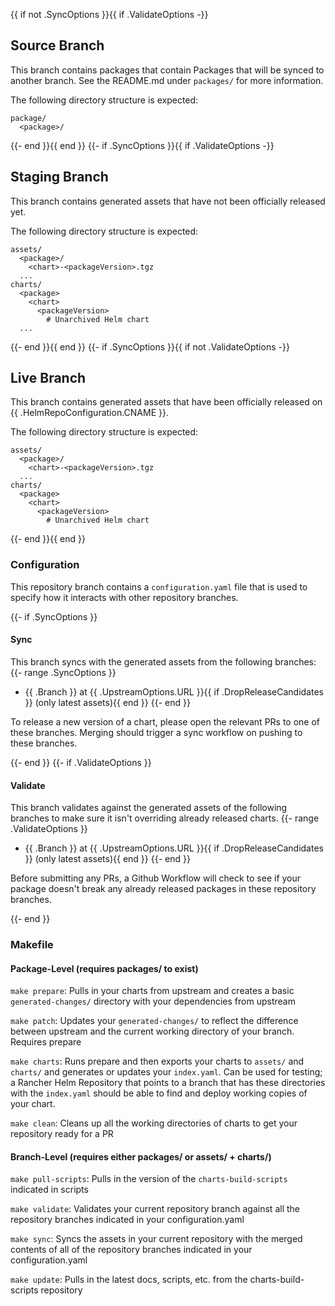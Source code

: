 {{ if not .SyncOptions }}{{ if .ValidateOptions -}}
## Source Branch

This branch contains packages that contain Packages that will be synced to another branch. See the README.md under `packages/` for more information.

The following directory structure is expected:
```text
package/
  <package>/
```

{{- end }}{{ end }}
{{- if .SyncOptions }}{{ if .ValidateOptions -}}
## Staging Branch

This branch contains generated assets that have not been officially released yet.

The following directory structure is expected:
```text
assets/
  <package>/
    <chart>-<packageVersion>.tgz
  ...
charts/
  <package>
    <chart>
      <packageVersion>
        # Unarchived Helm chart
  ...
```

{{- end }}{{ end }}
{{- if .SyncOptions }}{{ if not .ValidateOptions -}}
## Live Branch

This branch contains generated assets that have been officially released on {{ .HelmRepoConfiguration.CNAME }}.

The following directory structure is expected:
```text
assets/
  <package>/
    <chart>-<packageVersion>.tgz
  ...
charts/
  <package>
    <chart>
      <packageVersion>
        # Unarchived Helm chart
```

{{- end }}{{ end }}

### Configuration

This repository branch contains a `configuration.yaml` file that is used to specify how it interacts with other repository branches.

{{- if .SyncOptions }}

#### Sync

This branch syncs with the generated assets from the following branches:
{{- range .SyncOptions }}
- {{ .Branch }} at {{ .UpstreamOptions.URL }}{{ if .DropReleaseCandidates }} (only latest assets){{ end }}
{{- end }}

To release a new version of a chart, please open the relevant PRs to one of these branches. Merging should trigger a sync workflow on pushing to these branches.

{{- end }}
{{- if .ValidateOptions }}

#### Validate

This branch validates against the generated assets of the following branches to make sure it isn't overriding already released charts.
{{- range .ValidateOptions }}
- {{ .Branch }} at {{ .UpstreamOptions.URL }}{{ if .DropReleaseCandidates }} (only latest assets){{ end }}
{{- end }}

Before submitting any PRs, a Github Workflow will check to see if your package doesn't break any already released packages in these repository branches.

{{- end }}

### Makefile

#### Package-Level (requires packages/ to exist)

`make prepare`: Pulls in your charts from upstream and creates a basic `generated-changes/` directory with your dependencies from upstream

`make patch`: Updates your `generated-changes/` to reflect the difference between upstream and the current working directory of your branch. Requires prepare

`make charts`: Runs prepare and then exports your charts to `assets/` and `charts/` and generates or updates your `index.yaml`. Can be used for testing; a Rancher Helm Repository that points to a branch that has these directories with the `index.yaml` should be able to find and deploy working copies of your chart.

`make clean`: Cleans up all the working directories of charts to get your repository ready for a PR

#### Branch-Level (requires either packages/ or assets/ + charts/)

`make pull-scripts`: Pulls in the version of the `charts-build-scripts` indicated in scripts

`make validate`: Validates your current repository branch against all the repository branches indicated in your configuration.yaml

`make sync`: Syncs the assets in your current repository with the merged contents of all of the repository branches indicated in your configuration.yaml

`make update`: Pulls in the latest docs, scripts, etc. from the charts-build-scripts repository